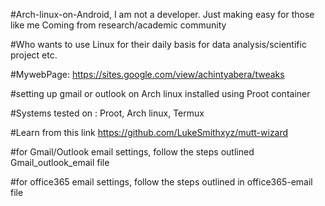 #Arch-linux-on-Android, I am not a developer. Just making easy for those like me Coming from research/academic community 

#Who wants to use Linux for their daily basis for data analysis/scientific project etc.

#MywebPage: https://sites.google.com/view/achintyabera/tweaks

#setting up gmail or outlook on Arch linux installed using Proot container 

#Systems tested on : Proot, Arch linux, Termux

#Learn from this link https://github.com/LukeSmithxyz/mutt-wizard

#for Gmail/Outlook email settings, follow the steps outlined Gmail_outlook_email file

#for office365 email settings, follow the steps outlined in office365-email file
